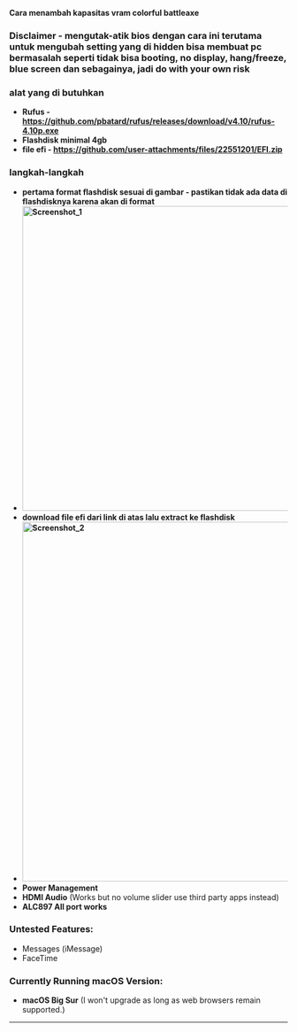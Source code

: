 **Cara menambah kapasitas vram colorful battleaxe**
### **Disclaimer - mengutak-atik bios dengan cara ini terutama untuk mengubah setting yang di hidden bisa membuat pc bermasalah seperti tidak bisa booting, no display, hang/freeze, blue screen dan sebagainya, jadi do with your own risk**
### **alat yang di butuhkan**
- **Rufus - https://github.com/pbatard/rufus/releases/download/v4.10/rufus-4.10p.exe**  
- **Flashdisk minimal 4gb** 
- **file efi - https://github.com/user-attachments/files/22551201/EFI.zip**

### **langkah-langkah**
- **pertama format flashdisk sesuai di gambar - pastikan tidak ada data di flashdisknya karena akan di format**  
- **<img width="483" height="551" alt="Screenshot_1" src="https://github.com/user-attachments/assets/2eda9be3-7e9c-4eff-af61-eefb83a505c9" />**  
- **download file efi dari link di atas lalu extract ke flashdisk**  
- **<img width="1138" height="650" alt="Screenshot_2" src="https://github.com/user-attachments/assets/f3e4e5ff-9470-43ec-aace-a49c5126c78d" />**  
- **Power Management**  
- **HDMI Audio** (Works but no volume slider use third party apps instead)  
- **ALC897 All port works**
### **Untested Features:**
- Messages (iMessage)  
- FaceTime  

### **Currently Running macOS Version:**
- **macOS Big Sur** (I won't upgrade as long as web browsers remain supported.)

---

